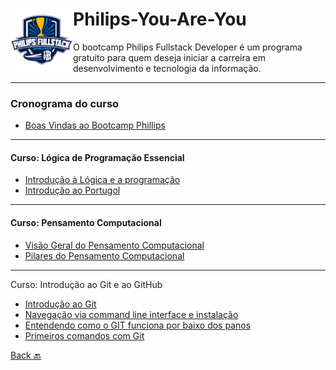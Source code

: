 <div style="display: inline_block">
    <img src="img/0168902d-e703-4a51-af7a-eceda69637f1.png" width="100px" align="left">
    <h1>Philips-You-Are-You</h1>
    <p>O bootcamp Philips Fullstack Developer é um programa gratuito para quem deseja iniciar a carreira em desenvolvimento e tecnologia da informação.<p>
<div>

---

### Cronograma do curso 
- [Boas Vindas ao Bootcamp Phillips](https://www.linkedin.com/posts/maycondiasz_certificado-certificado-de-conclus%C3%A3o-do-activity-6913668704199176192-GHPx?utm_source=linkedin_share&utm_medium=member_desktop_web)
---
#### Curso: Lógica de Programação Essencial
- [Introdução à Lógica e a programação](logicaDeProgramacao/aula1.md)
- [Introdução ao Portugol](logicaDeProgramacao/aula2.md)

---
#### Curso: Pensamento Computacional
- [Visão Geral do Pensamento Computacional](pensamentoComputacional/aula1.md)
- [Pilares do Pensamento Computacional](pensamentoComputacional/aula2.md)

---
Curso: Introdução ao Git e ao GitHub
- [Introdução ao Git](introducaoaoGiteaogithub/aula1.md)
- [Navegação via command line interface e instalação](introducaoaoGiteaogithub/aula2.md)
- [Entendendo como o GIT funciona por baixo dos panos](introducaoaoGiteaogithub/aula3.md)
- [Primeiros comandos com Git](introducaoaoGiteaogithub/aula4.md)

[Back :back:](../README.md)
